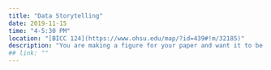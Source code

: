 ```yaml
---
title: "Data Storytelling"
date: 2019-11-15
time: "4-5:30 PM"
location: "[BICC 124](https://www.ohsu.edu/map/?id=439#!m/32185)"
description: "You are making a figure for your paper and want it to be the best it can be. Come and learn techniques for communicating your findings clearly. Learn about the role of color, annotations, and simplifying your figures to communicate effectively."
## link: ""
---
```

